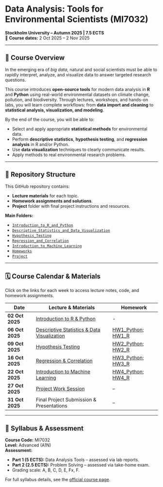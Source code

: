 # Data Analysis: Tools for Environmental Scientists (MI7032)  
**Stockholm University – Autumn 2025 | 7.5 ECTS**  
📅 **Course dates:** 2 Oct 2025 – 2 Nov 2025  

---

## 📖 Course Overview
In the emerging era of *big data*, natural and social scientists must be able to rapidly interpret, analyze, and visualize data to answer targeted research questions.  

This course introduces **open-source tools** for modern data analysis in **R** and **Python** using real-world environmental datasets on climate change, pollution, and biodiversity. Through lectures, workshops, and hands-on labs, you will learn complete workflows: from **data import and cleaning** to **statistical analysis, visualization, and modeling**.

By the end of the course, you will be able to:
- Select and apply appropriate **statistical methods** for environmental data.
- Perform **descriptive statistics**, **hypothesis testing**, and **regression analysis** in R and/or Python.
- Use **data visualization** techniques to clearly communicate results.
- Apply methods to real environmental research problems.

---

## 📂 Repository Structure
This GitHub repository contains:
- **Lecture materials** for each topic.
- **Homework assignments and solutions**.
- **Project** folder with final project instructions and resources.

**Main Folders:**
- [`Introduction_to_R_and_Python`](./Introduction_to_R_and_Python)
- [`Descriptive_Statistics_and_Data_Visualization`](./Descriptive_Statistics_and_Data_Visualization)
- [`Hypothesis_Testing`](./Hypothesis_Testing)
- [`Regression_and_Correlation`](./Regression_and_Correlation)
- [`Introduction_to_Machine_Learning`](./Introduction_to_Machine_Learning)
- [`Homeworks`](./Homeworks)
- [`Project`](./Project)

---

## 🗓 Course Calendar & Materials
Click on the links for each week to access lecture notes, code, and homework assignments.

| Date | Lecture & Materials | Homework |
|------|--------------------|----------|
| **02 Oct 2025** | [Introduction to R & Python](./Introduction_to_R_and_Python) | - |
| **06 Oct 2025** | [Descriptive Statistics & Data Visualization](./Descriptive_Statistics_and_Data_Visualization) | [HW1_Python](./Homeworks/HW1_Python.ipynb); [HW1_R](./Homeworks/HW1_R.ipynb) |
| **09 Oct 2025** | [Hypothesis Testing](./Hypothesis_Testing) | [HW2_Python](./Homeworks/HW2_Python.ipynb); [HW2_R](./Homeworks/HW2_R.ipynb) |
| **16 Oct 2025** | [Regression & Correlation](./Regression_and_Correlation) | [HW3_Python](./Homeworks/HW3_Python.ipynb); [HW3_R](./Homeworks/HW3_R.ipynb) |
| **22 Oct 2025** | [Introduction to Machine Learning](./Introduction_to_Machine_Learning) | [HW4_Python](./Homeworks/HW4_Python.ipynb); [HW4_R](./Homeworks/HW4_R.ipynb) |
| **27 Oct 2025** | [Project Work Session](./Project) | – |
| **31 Oct 2025** | Final Project Submission & Presentations | – |

---

## 📝 Syllabus & Assessment
**Course Code:** MI7032  
**Level:** Advanced (A1N)  
**Assessment:**
- **Part 1 (5 ECTS):** Data Analysis Tools – assessed via lab reports.
- **Part 2 (2.5 ECTS):** Problem Solving – assessed via take-home exam.
- Grading scale: A, B, C, D, E, Fx, F.

For full syllabus details, see the [official course page]([https://www.su.se](https://albatross.it.su.se/api/education/educationplan/pdf/MI7032/HT2025)).



